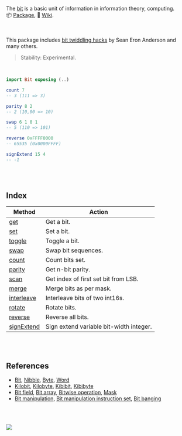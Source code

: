 The [bit] is a basic unit of information in information theory, computing.<br>
:package: [Package](https://package.elm-lang.org/packages/elmw/extra-bit/latest/),
:blue_book: [Wiki](https://github.com/elmw/extra-bit/wiki).

<br>

This package includes [bit twiddling hacks] by Sean Eron Anderson and many others.

> Stability: Experimental.

[bit]: https://en.wikipedia.org/wiki/Bit
[bit twiddling hacks]: https://graphics.stanford.edu/~seander/bithacks.html

<br>

```elm
import Bit exposing (..)

count 7
-- 3 (111 => 3)

parity 8 2
-- 2 (10,00 => 10)

swap 6 1 0 1
-- 5 (110 => 101)

reverse 0xFFFF0000
-- 65535 (0x0000FFFF)

signExtend 15 4
-- -1
```

<br>
<br>


## Index

| Method       | Action                                  |
| ------------ | --------------------------------------- |
| [get]        | Get a bit.                              |
| [set]        | Set a bit.                              |
| [toggle]     | Toggle a bit.                           |
| [swap]       | Swap bit sequences.                     |
| [count]      | Count bits set.                         |
| [parity]     | Get n-bit parity.                       |
| [scan]       | Get index of first set bit from LSB.    |
| [merge]      | Merge bits as per mask.                 |
| [interleave] | Interleave bits of two int16s.          |
| [rotate]     | Rotate bits.                            |
| [reverse]    | Reverse all bits.                       |
| [signExtend] | Sign extend variable bit-width integer. |

[get]: https://github.com/elmw/extra-bit/wiki/get
[set]: https://github.com/elmw/extra-bit/wiki/set
[toggle]: https://github.com/elmw/extra-bit/wiki/toggle
[swap]: https://github.com/elmw/extra-bit/wiki/swap
[count]: https://github.com/elmw/extra-bit/wiki/count
[parity]: https://github.com/elmw/extra-bit/wiki/parity
[scan]: https://github.com/elmw/extra-bit/wiki/scan
[merge]: https://github.com/elmw/extra-bit/wiki/merge
[interleave]: https://github.com/elmw/extra-bit/wiki/interleave
[rotate]: https://github.com/elmw/extra-bit/wiki/rotate
[reverse]: https://github.com/elmw/extra-bit/wiki/reverse
[signExtend]: https://github.com/elmw/extra-bit/wiki/signExtend

<br>
<br>


## References

- [Bit], [Nibble], [Byte], [Word]
- [Kilobit], [Kilobyte], [Kibibit], [Kibibyte]
- [Bit field], [Bit array], [Bitwise operation], [Mask]
- [Bit manipulation], [Bit manipulation instruction set], [Bit banging]

[Bit]: https://en.wikipedia.org/wiki/Bit
[Nibble]: https://en.wikipedia.org/wiki/Nibble
[Byte]: https://en.wikipedia.org/wiki/Byte
[Word]: https://en.wikipedia.org/wiki/Word_(computer_architecture)

[Kilobit]: https://en.wikipedia.org/wiki/Kilobit
[Kilobyte]: https://en.wikipedia.org/wiki/Kilobyte
[Kibibit]: https://en.wikipedia.org/wiki/Kibibit
[Kibibyte]: https://en.wikipedia.org/wiki/Kibibyte

[Bit field]: https://en.wikipedia.org/wiki/Bit_field
[Bit array]: https://en.wikipedia.org/wiki/Bit_array
[Bitwise operation]: https://en.wikipedia.org/wiki/Bitwise_operation
[Mask]: https://en.wikipedia.org/wiki/Mask_(computing)

[Bit manipulation]: https://en.wikipedia.org/wiki/Bit_manipulation
[Bit manipulation instruction set]: https://en.wikipedia.org/wiki/Bit_manipulation_instruction_set
[Bit banging]: https://en.wikipedia.org/wiki/Bit_banging

<br>
<br>

[![](https://img.youtube.com/vi/4_zSIXb7tLQ/maxresdefault.jpg)](https://www.youtube.com/watch?v=4_zSIXb7tLQ)
